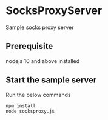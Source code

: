 # SocksProxyServer
Sample socks proxy server

## Prerequisite
nodejs 10 and above installed

## Start the sample server
Run the below commands

```
npm install
node socksproxy.js
```
